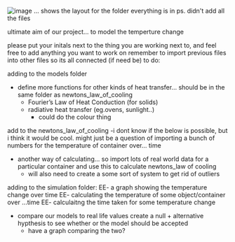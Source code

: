 ![image](https://github.com/user-attachments/assets/289c17a7-ef2a-4915-a735-3d450b6246bd)
... shows the layout for the folder everything is in
ps. didn't add all the files 

ultimate aim of our project...
to model the temperture change


please put your initals next to the thing you are working next to, and feel free to add anything you want to work on
remember to import previous files into other files so its all connected (if need be)
to do:

adding to the models folder
- define more functions for other kinds of heat transfer... should be in the same folder as newtons_law_of_cooling
  - Fourier’s Law of Heat Conduction (for solids)
  - radiative heat transfer (eg.ovens, sunlight..)
      - could do the colour thing
  

add to the newtons_law_of_cooling
-i dont know if the below is possible, but i think it would be cool.
might just be a question of importing a bunch of numbers for the temperature of container over... time
 - another way of calculating... so import lots of real world data for a particular container and use this to calculate newtons_law of cooling
      - will also need to create a some sort of system to get rid of outliers
  

adding to the simulation folder:
EE- a graph showing the temperature change over time
EE- calculating the temperature of some object/container over ...time
EE- calculaitng the time taken for some temperature change
- compare our models to real life values create a null + alternative hypthesis to see whether or the model should be accepted
    - have a graph comparing the two?
